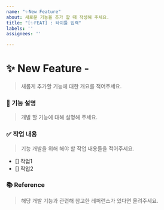 ```yaml
---
name: "✨New Feature"
about: 새로운 기능을 추가 할 때 작성해 주세요.
title: "[✨FEAT] : 타이틀 입력"
labels: ''
assignees: ''

---
```


# ✨ New Feature - <!--{ 기능 요약 }-->
> 새롭게 추가할 기능에 대한 개요를 적어주세요.
<!-- Ex. 성능 개선 및 사용자 경험 개선을 위해 페이징 기능을 추가한다. -->


### 📝 기능 설명
> 개발 할 기능에 대해 설명해 주세요.
<!-- 구현되어 있는 게시판 조회에 페이징 기능을 넣는다. -->


### ✅ 작업 내용
> 기능 개발을 위해 해야 할 작업 내용들을 적어주세요.
- [] 작업1
- [] 작업2


### 📚 Reference
> 해당 개발 기능과 관련해 참고한 레퍼런스가 있다면 올려주세요.
